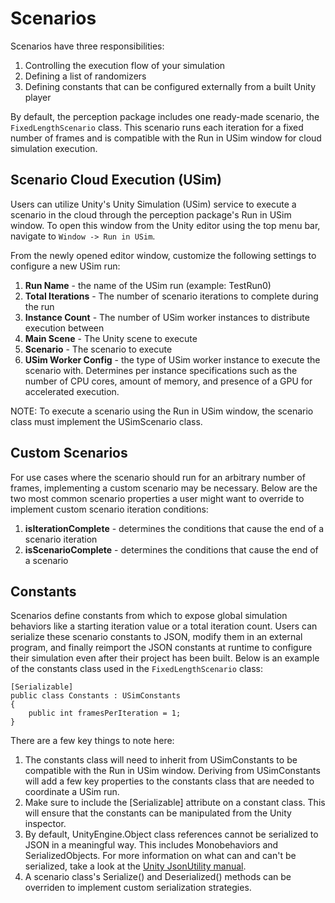 # Scenarios

Scenarios have three responsibilities:
1. Controlling the execution flow of your simulation
2. Defining a list of randomizers
3. Defining constants that can be configured externally from a built Unity player 

By default, the perception package includes one ready-made scenario, the `FixedLengthScenario` class. This scenario runs each iteration for a fixed number of frames and is compatible with the Run in USim window for cloud simulation execution.

## Scenario Cloud Execution (USim)

Users can utilize Unity's Unity Simulation (USim) service to execute a scenario in the cloud through the perception package's Run in USim window. To open this window from the Unity editor using the top menu bar, navigate to `Window -> Run in USim`.

From the newly opened editor window, customize the following settings to configure a new USim run:
1. **Run Name** - the name of the USim run (example: TestRun0)
2. **Total Iterations** - The number of scenario iterations to complete during the run
3. **Instance Count** - The number of USim worker instances to distribute execution between
4. **Main Scene** - The Unity scene to execute
5. **Scenario** - The scenario to execute
6. **USim Worker Config** - the type of USim worker instance to execute the scenario with. Determines per instance specifications such as the number of CPU cores, amount of memory, and presence of a GPU for accelerated execution.

NOTE: To execute a scenario using the Run in USim window, the scenario class must implement the USimScenario class.


## Custom Scenarios

For use cases where the scenario should run for an arbitrary number of frames, implementing a custom scenario may be necessary. Below are the two most common scenario properties a user might want to override to implement custom scenario iteration conditions:
1. **isIterationComplete** - determines the conditions that cause the end of a scenario iteration
2. **isScenarioComplete** - determines the conditions that cause the end of a scenario


## Constants
Scenarios define constants from which to expose global simulation behaviors like a starting iteration value or a total iteration count. Users can serialize these scenario constants to JSON, modify them in an external program, and finally reimport the JSON constants at runtime to configure their simulation even after their project has been built. Below is an example of the constants class used in the `FixedLengthScenario` class:
```
[Serializable]
public class Constants : USimConstants
{
    public int framesPerIteration = 1;
}
```

There are a few key things to note here:
1. The constants class will need to inherit from USimConstants to be compatible with the Run in USim window. Deriving from USimConstants will add a few key properties to the constants class that are needed to coordinate a USim run.
2. Make sure to include the [Serializable] attribute on a constant class. This will ensure that the constants can be manipulated from the Unity inspector.
3. By default, UnityEngine.Object class references cannot be serialized to JSON in a meaningful way. This includes Monobehaviors and SerializedObjects. For more information on what can and can't be serialized, take a look at the [Unity JsonUtility manual](https://docs.unity3d.com/ScriptReference/JsonUtility.html).
4. A scenario class's Serialize() and Deserialized() methods can be overriden to implement custom serialization strategies.
